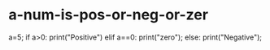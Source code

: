 # a-num-is-pos-or-neg-or-zer
a=5;
if a>0:
 print("Positive")
elif a==0:
 print("zero");
else:
 print("Negative");
